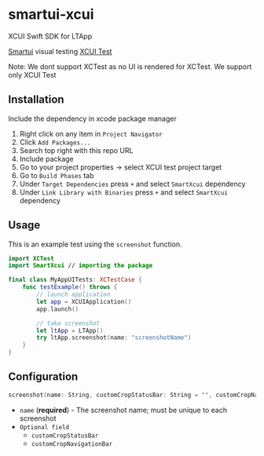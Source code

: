 # smartui-xcui
XCUI Swift SDK for LTApp

[Smartui](https://www.lambdatest.com/visual-regression-testing) visual testing [XCUI Test](https://developer.apple.com/documentation/xctest)

Note: We dont support XCTest as no UI is rendered for XCTest. We support only XCUI Test

## Installation
Include the dependency in xcode package manager

1. Right click on any item in `Project Navigator`
2. Click `Add Packages...`
3. Search top right with this repo URL
4. Include package
5. Go to your project properties -> select XCUI test project target
6. Go to `Build Phases` tab
7. Under `Target Dependencies` press `+` and select `SmartXcui` dependency
8. Under `Link Library with Binaries` press `+` and select `SmartXcui` dependency

## Usage

This is an example test using the `screenshot` function.

```swift
import XCTest
import SmartXcui // importing the package

final class MyAppUITests: XCTestCase {
    func testExample() throws {
        // launch application
        let app = XCUIApplication()
        app.launch()

        // take screenshot
        let ltApp = LTApp()
        try ltApp.screenshot(name: "screenshotName")
    }
}
```


## Configuration

```swift
screenshot(name: String, customCropStatusBar: String = "", customCropNavigationBar: String = "")
```

- `name` (**required**) - The screenshot name; must be unique to each screenshot
- `Optional field` 
  - `customCropStatusBar`
  - `customCropNavigationBar`
